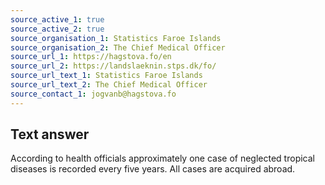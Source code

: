 ```yaml
---
source_active_1: true
source_active_2: true
source_organisation_1: Statistics Faroe Islands
source_organisation_2: The Chief Medical Officer
source_url_1: https://hagstova.fo/en
source_url_2: https://landslaeknin.stps.dk/fo/
source_url_text_1: Statistics Faroe Islands
source_url_text_2: The Chief Medical Officer
source_contact_1: jogvanb@hagstova.fo
---
```

## Text answer  
According to health officials approximately one case of neglected tropical diseases is recorded every five years. All cases are acquired abroad.
